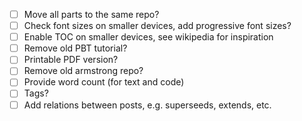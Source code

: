 - [ ] Move all parts to the same repo?
- [ ] Check font sizes on smaller devices, add progressive font sizes?
- [ ] Enable TOC on smaller devices, see wikipedia for inspiration
- [ ] Remove old PBT tutorial?
- [ ] Printable PDF version?
- [ ] Remove old armstrong repo?
- [ ] Provide word count (for text and code)
- [ ] Tags?
- [ ] Add relations between posts, e.g. superseeds, extends, etc.
